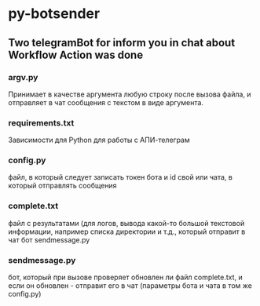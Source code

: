 # py-botsender

## Two telegramBot for inform you in chat about Workflow Action was done

### argv.py
Принимает в качестве аргумента любую строку после вызова файла, и отправляет в чат сообщения с текстом в виде аргумента.

### requirements.txt
Зависимости для Python для работы с АПИ-телеграм

### config.py
файл, в который следует записать токен бота и id свой или чата, в который отправлять сообщения

### complete.txt
файл с результатами (для логов, вывода какой-то большой текстовой информации, например списка директории и т.д., 
который отправит в чат бот sendmessage.py

### sendmessage.py
бот, который при вызове проверяет обновлен ли файл complete.txt, и если он обновлен - отправит его в чат 
(параметры бота и чата в том же config.py)
